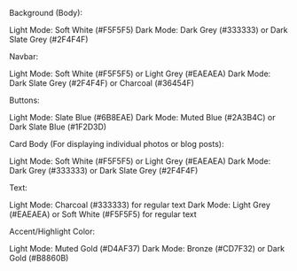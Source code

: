 Background (Body):

Light Mode: Soft White (#F5F5F5)
Dark Mode: Dark Grey (#333333) or Dark Slate Grey (#2F4F4F)

Navbar:

Light Mode: Soft White (#F5F5F5) or Light Grey (#EAEAEA)
Dark Mode: Dark Slate Grey (#2F4F4F) or Charcoal (#36454F)

Buttons:

Light Mode: Slate Blue (#6B8EAE)
Dark Mode: Muted Blue (#2A3B4C) or Dark Slate Blue (#1F2D3D)

Card Body (For displaying individual photos or blog posts):

Light Mode: Soft White (#F5F5F5) or Light Grey (#EAEAEA)
Dark Mode: Dark Grey (#333333) or Dark Slate Grey (#2F4F4F)

Text:

Light Mode: Charcoal (#333333) for regular text
Dark Mode: Light Grey (#EAEAEA) or Soft White (#F5F5F5) for regular text

Accent/Highlight Color:

Light Mode: Muted Gold (#D4AF37)
Dark Mode: Bronze (#CD7F32) or Dark Gold (#B8860B)
